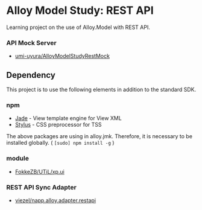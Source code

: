 Alloy Model Study: REST API
============================

Learning project on the use of Alloy.Model with REST API.

### API Mock Server

* [umi-uyura/AlloyModelStudyRestMock](https://github.com/umi-uyura/AlloyModelStudyRestMock)


Dependency
----------

This project is to use the following elements in addition to the standard SDK.


### npm

* [Jade](http://jade-lang.com/) - View template engine for View XML
* [Stylus](http://stylus-lang.com/) - CSS preprocessor for TSS

The above packages are using in alloy.jmk. Therefore, it is necessary to be installed globally. ( `[sudo] npm install -g` )


### module

* [FokkeZB/UTiL/xp.ui](https://github.com/FokkeZB/UTiL/blob/master/docs/xp.ui.md)

### REST API Sync Adapter

* [viezel/napp.alloy.adapter.restapi](https://github.com/viezel/napp.alloy.adapter.restapi)
